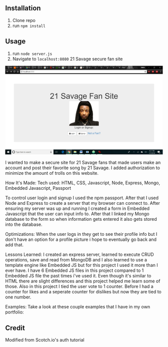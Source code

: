 ## Installation

1. Clone repo
2. run `npm install`

## Usage

1. run `node server.js`
2. Navigate to `localhost:8080`
21 Savage secure fan site

![pic](pic.jpg)

I wanted to make a secure site for 21 Savage fans that made users make an account and post their favorite song by 21 Savage. I added authorization to minimize the amount of trolls on this website.

How It's Made:
Tech used: HTML, CSS, Javascript, Node, Express, Mongo, Embedded Javascript, Passport

To control user login and signup I used the npm passport. After that I used Node and Express to create a server that my browser can connect to. After ensuring my server was up and running I created a form in Embedded Javascript that the user can input info to. After that I linked my Mongo database to the form so when information gets entered it also gets stored into the database.

Optimizations:
When the user logs in they get to see their profile info but I don't have an option for a profile picture i hope to eventually go back and add that.

Lessons Learned: I created an express server, learned to execute CRUD operations, save and read from MongoDB and I also learned to use a template engine like Embedded JS but for this project I used it more than I ever have. I have 6 Embedded JS files in this project compared to 1 Embedded JS file the past times i've used it. Even though it's similar to HTML there are slight differences and this project helped me learn some of those. Also in this project I tied the user vote to 1 counter. Before I had a counter for likes and a seperate counter for dislikes but now they are tied to one number.

Examples:
Take a look at these couple examples that I have in my own portfolio:

## Credit

Modified from Scotch.io's auth tutorial
